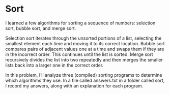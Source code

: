 # Sort

I learned a few algorithms for sorting a sequence of numbers: selection sort, bubble sort, and merge sort.

Selection sort iterates through the unsorted portions of a list, selecting the smallest element each time and moving it to its correct location.
Bubble sort compares pairs of adjacent values one at a time and swaps them if they are in the incorrect order. This continues until the list is sorted.
Merge sort recursively divides the list into two repeatedly and then merges the smaller lists back into a larger one in the correct order.

In this problem, I’ll analyze three (compiled) sorting programs to determine which algorithms they use.
In a file called answers.txt in a folder called sort, I record my answers, along with an explanation for each program.
